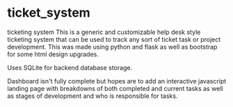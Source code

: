 # ticket_system
ticketing system
This is a generic and customizable help desk style ticketing system that can be used to track any sort of ticket task or project development. 
This was made using python and flask as well as bootstrap for some html design upgrades. 

Uses SQLite for backend database storage. 

Dashboard isn't fully complete but hopes are to add an interactive javascript landing page with breakdowns of both completed and current tasks as well as
  stages of development and who is responsible for tasks. 
